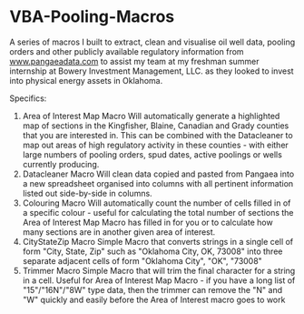 # VBA-Pooling-Macros

A series of macros I built to extract, clean and visualise oil well data, pooling orders and other publicly available regulatory information from www.pangaeadata.com to assist my team at my freshman summer internship at Bowery Investment Management, LLC. as they looked to invest into physical energy assets in Oklahoma.

Specifics:

1. Area of Interest Map Macro
	Will automatically generate a highlighted map of sections in the Kingfisher, Blaine, Canadian and Grady counties that you are interested in. This can be combined with the Datacleaner to map out areas of high regulatory activity in these counties - with either large numbers of pooling orders, spud dates, active poolings or wells currently producing.
2. Datacleaner Macro
	Will clean data copied and pasted from Pangaea into a new spreadsheet organised into columns with all pertinent information listed out side-by-side in columns.
3. Colouring Macro
	Will automatically count the number of cells filled in of a specific colour - useful for calculating the total number of sections the Area of Interest Map Macro has filled in for you or to calculate how many sections are in another given area of interest.
4. CityStateZip Macro
	Simple Macro that converts strings in a single cell of form "City, State, Zip" such as "Oklahoma City, OK, 73008" into three separate adjacent cells of form "Oklahoma City", "OK", "73008"
5. Trimmer Macro
	Simple Macro that will trim the final character for a string in a cell. Useful for Area of Interest Map Macro - if you have a long list of "15"/"16N"/"8W" type data, then the trimmer can remove the "N" and "W" quickly and easily before the Area of Interest macro goes to work